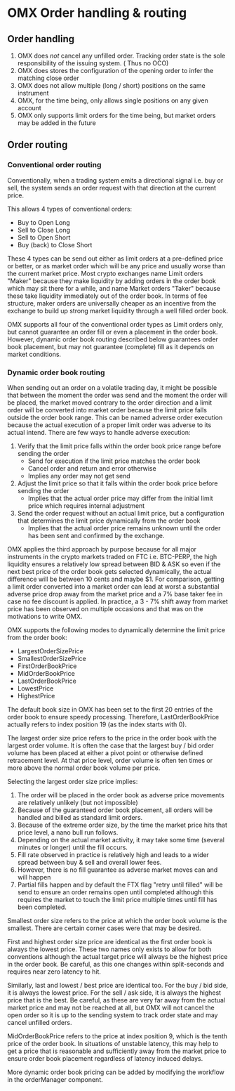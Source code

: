# OMX Order handling & routing

## Order handling

1) OMX does *not* cancel any unfilled order. Tracking order state is the sole responsibility of the issuing system. (
   Thus no OCO)
2) OMX does stores the configuration of the opening order to infer the matching close order
3) OMX does not allow multiple (long / short) positions on the same instrument
4) OMX, for the time being, only allows single positions on any given account
5) OMX only supports limit orders for the time being, but market orders may be added in the future

## Order routing

### Conventional order routing

Conventionally, when a trading system emits a directional signal i.e. buy or sell, the system sends an order request
with that direction at the current price.

This allows 4 types of conventional orders:

* Buy to Open Long
* Sell to Close Long
* Sell to Open Short
* Buy (back) to Close Short

These 4 types can be send out either as limit orders at a pre-defined price or better, or as market order which will be
any price and usually worse than the current market price. Most crypto exchanges name Limit orders "Maker" because they
make liquidity by adding orders in the order book which may sit there for a while, and name Market orders "Taker"
because these take liquidity immediately out of the order book. In terms of fee structure, maker orders are universally
cheaper as an incentive from the exchange to build up strong market liquidity through a well filled order book.

OMX supports all four of the conventional order types as Limit orders only, but cannot guarantee an order fill or even a
placement in the order book. However, dynamic order book routing described below guarantees order book placement, but
may not guarantee (complete) fill as it depends on market conditions.

### Dynamic order book routing

When sending out an order on a volatile trading day, it might be possible that between the moment the order was send and
the moment the order will be placed, the market moved contrary to the order direction and a limit order will be
converted into market order because the limit price falls outside the order book range. This can be named adverse order
execution because the actual execution of a proper limit order was adverse to its actual intend. There are few ways to
handle adverse execution:

1) Verify that the limit price falls within the order book price range before sending the order
   * Send for execution if the limit price matches the order book
   * Cancel order and return and error otherwise
   * Implies any order may not get send
2) Adjust the limit price so that it falls within the order book price before sending the order
   * Implies that the actual order price may differ from the initial limit price which requires internal adjustment
3) Send the order request without an actual limit price, but a configuration that determines the limit price dynamically
   from the order book
   * Implies that the actual order price remains unknown until the order has been sent and confirmed by the exchange.

OMX applies the third approach by purpose because for all major instruments in the crypto markets traded on FTC i.e.
BTC-PERP, the high liquidity ensures a relatively low spread between BID & ASK so even if the next best price of the
order book gets selected dynamically, the actual difference will be between 10 cents and maybe $1. For comparison,
getting a limit order converted into a market order can lead at worst a substantial adverse price drop away from the
market price and a 7% base taker fee in case no fee discount is applied. In practice, a 3 - 7% shift away from market
price has been observed on multiple occasions and that was on the motivations to write OMX.

OMX supports the following modes to dynamically determine the limit price from the order book:

* LargestOrderSizePrice
* SmallestOrderSizePrice
* FirstOrderBookPrice
* MidOrderBookPrice
* LastOrderBookPrice
* LowestPrice
* HighestPrice

The default book size in OMX has been set to the first 20 entries of the order book to ensure speedy processing.
Therefore, LastOrderBookPrice actually refers to index position 19 (as the index starts with 0).

The largest order size price refers to the price in the order book with the largest order volume. It is often the case
that the largest buy / bid order volume has been placed at either a pivot point or otherwise defined retracement level.
At that price level, order volume is often ten times or more above the normal order book volume per price.

Selecting the largest order size price implies:

1) The order will be placed in the order book as adverse price movements are relatively unlikely (but not impossible)
2) Because of the guaranteed order book placement, all orders will be handled and billed as standard limit orders.
3) Because of the extreme order size, by the time the market price hits that price level, a nano bull run follows.
4) Depending on the actual market activity, it may take some time (several minutes or longer) until the fill occurs.
5) Fill rate observed in practice is relatively high and leads to a wider spread between buy & sell and overall lower
   fees.
6) However, there is no fill guarantee as adverse market moves can and will happen
7) Partial fills happen and by default the FTX flag "retry until filled" will be send to ensure an order remains open
   until completed although this requires the market to touch the limit price multiple times until fill has been
   completed.

Smallest order size refers to the price at which the order book volume is the smallest. There are certain corner cases
were that may be desired.

First and highest order size price are identical as the first order book is always the lowest price. These two names
only exists to allow for both conventions although the actual target price will always be the highest price in the order
book. Be careful, as this one changes within split-seconds and requires near zero latency to hit.

Similarly, last and lowest / best price are identical too. For the buy / bid side, it is always the lowest price. For
the sell / ask side, it is always the highest price that is the best. Be careful, as these are very far away from the
actual market price and may not be reached at all, but OMX will not cancel the open order so it is up to the sending
system to track order state and may cancel unfilled orders.

MidOrderBookPrice refers to the price at index position 9, which is the tenth price of the order book. In situations of
unstable latency, this may help to get a price that is reasonable and sufficiently away from the market price to ensure
order book placement regardless of latency induced delays.

More dynamic order book pricing can be added by modifying the workflow in the orderManager component.
